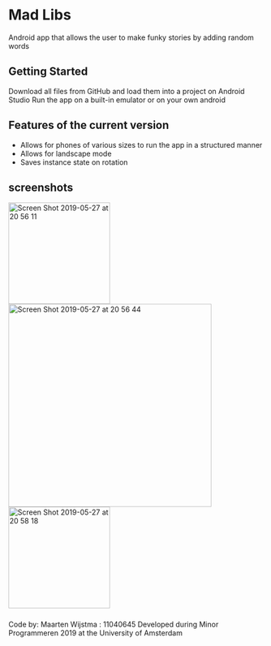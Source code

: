 # Mad Libs

Android app that allows the user to make funky stories by adding random words

## Getting Started

Download all files from GitHub and load them into a project on Android Studio
Run the app on a built-in emulator or on your own android

## Features of the current version

- Allows for phones of various sizes to run the app in a structured manner
- Allows for landscape mode
- Saves instance state on rotation

## screenshots
<img width="200" alt="Screen Shot 2019-05-27 at 20 56 11" src="https://user-images.githubusercontent.com/47351811/58439708-d9ae9f00-80d5-11e9-8c0d-354bfe834afc.png">
<img width="400" alt="Screen Shot 2019-05-27 at 20 56 44" src="https://user-images.githubusercontent.com/47351811/58439710-da473580-80d5-11e9-8267-33e91c86b36d.png">
<img width="200" alt="Screen Shot 2019-05-27 at 20 58 18" src="https://user-images.githubusercontent.com/47351811/58439711-dc10f900-80d5-11e9-8c0d-255bea37ce1e.png">

###
Code by: Maarten Wijstma : 11040645
Developed during Minor Programmeren 2019 at the University of Amsterdam
